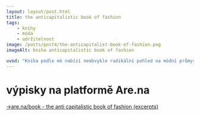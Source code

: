 ```yaml
---
layout: layout/post.html
title: the anticapitalistic book of fashion
tags: 
    - knihy
    - móda
    - udržitelnost
image: /posts/post4/the-anticapitalist-book-of-fashion.png
imageAlt: kniha anticapitalistic book of fashion

uvod: "Kniha podle mě nabízí neobvykle radikální pohled na módní průmysl. Nebojí se jít ke kořenům problémů a pojmenovat je jako: rasismus, kolonialismus, kapitalismus… Nahlíží na módu skrze třídní boj a vykořisťování a nezastavuje se u polovičních řešení, jaké jsou často propagovány liberálními médii a autory. Kniha se věnuje takřka každému aspektu, od vykořisťování šiček na globálním jihu a jeho historii, přes trendy, online nákupy, modeling, velké designéry, přístupy původních obyvatel k módě až po možná řešení. Pokud byste si měli přečíst jednu knihu, která nabízí alternativní pohled na módní průmysl, který neglorifikuje velká jména, estetiku a úspěch nad vše ostatní, tak je to právě tahle."
---
```

# výpisky na platformě Are.na

[→are.na/book - the anti capitalistic book of fashion (excerpts)](https://www.are.na/daniel-weber-ybsgvbdwtz4/book-the-anti-capitalistic-book-of-fashion-excerpts)

<div id="content-collection"></div>

<script src="https://cdn.jsdelivr.net/npm/axios/dist/axios.min.js"></script>

<script>
    const ARENA_API_URL = 'https://api.are.na/v2/channels/book-the-anti-capitalistic-book-of-fashion-excerpts?per=30&page=1';
    
    axios.get(ARENA_API_URL)
        .then(response => {
            console.log(response.data);  // Check the API response
            displayContent(response.data);
        })
        .catch(error => {
            console.error("Error fetching data:", error);
        });

    function displayContent(data) {
        const contentContainer = document.getElementById('content-collection');
        const blocks = data.contents;  // Based on Are.na API structure

        blocks.forEach(block => {
            const blockElement = document.createElement('div'); // Create a container for each block

            // Add a class to the block element
            blockElement.className = `block-${block.class.toLowerCase()}`;

            // Check block type and handle accordingly
            if (block.class === 'Image') {
                // Handle image block
                const imgElement = document.createElement('img');
                imgElement.className = `arena`;
                imgElement.src = block.image.display.url;
                imgElement.alt = block.title || "Image from Are.na collection";
                blockElement.appendChild(imgElement);
            } else if (block.class === 'Text') {
                // Handle text block
                const textElement = document.createElement('p');
                textElement.textContent = block.content;
                blockElement.appendChild(textElement);
            } else if (block.class === 'Link') {
                // Handle link block
                const linkElement = document.createElement('a');
                linkElement.href = block.source.url;
                linkElement.textContent = block.title || block.source.url;
                blockElement.appendChild(linkElement);
            }

            contentContainer.appendChild(blockElement);
        });
    }
</script>

